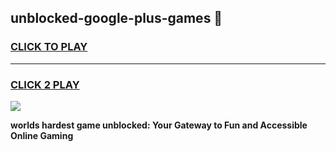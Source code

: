 
## unblocked-google-plus-games 👋
<h3>
<a href="https://premium.freeplayer.one?title=unblocked-google-plus-games&ref=14F">CLICK TO PLAY</a></h3>
<hr>

<h3>
<a href="https://premium.freeplayer.one?title=unblocked-google-plus-games&ref=14F">CLICK 2 PLAY</a>
  
</h3>

<a href="https://premium.freeplayer.one?title=unblocked-google-plus-games&ref=12F/"><img src="https://clearcache.store/games.png"></a>


**worlds hardest game unblocked: Your Gateway to Fun and Accessible Online Gaming**
